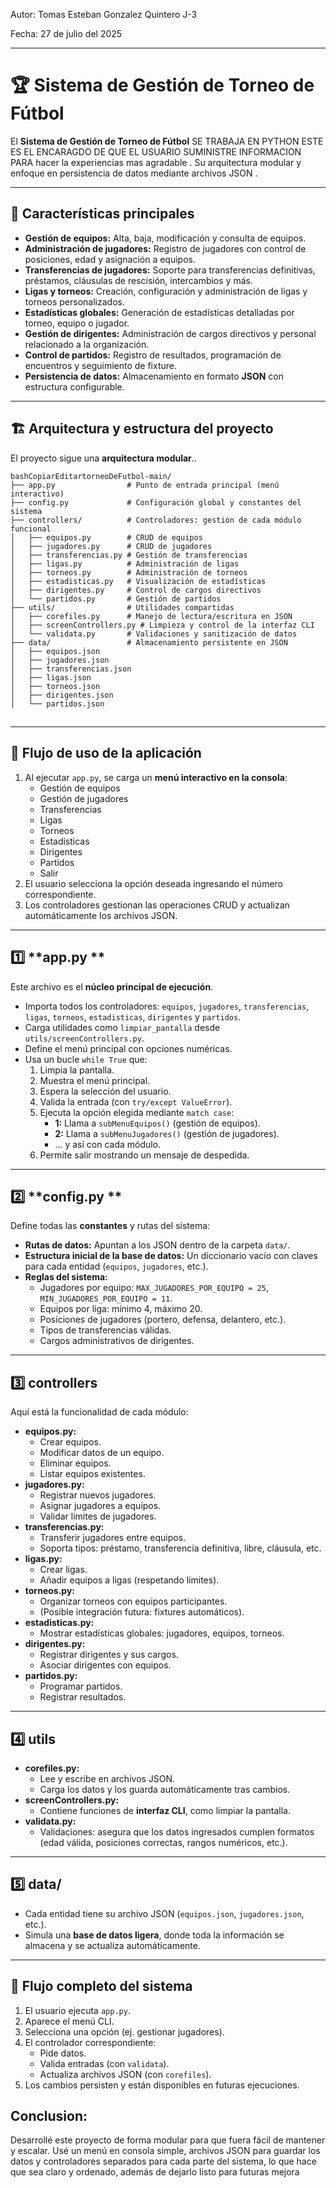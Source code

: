 Autor: Tomas Esteban Gonzalez Quintero J-3

Fecha: 27 de julio del 2025

------

# 🏆 Sistema de Gestión de Torneo de Fútbol

El **Sistema de Gestión de Torneo de Fútbol** SE TRABAJA EN PYTHON ESTE ES EL ENCARAGDO DE QUE EL USUARIO SUMINISTRE INFORMACION PARA hacer la experiencias mas agradable . Su arquitectura modular y enfoque en persistencia de datos mediante archivos JSON .

------

## 🚀 Características principales

- **Gestión de equipos:** Alta, baja, modificación y consulta de equipos.
- **Administración de jugadores:** Registro de jugadores con control de posiciones, edad y asignación a equipos.
- **Transferencias de jugadores:** Soporte para transferencias definitivas, préstamos, cláusulas de rescisión, intercambios y más.
- **Ligas y torneos:** Creación, configuración y administración de ligas y torneos personalizados.
- **Estadísticas globales:** Generación de estadísticas detalladas por torneo, equipo o jugador.
- **Gestión de dirigentes:** Administración de cargos directivos y personal relacionado a la organización.
- **Control de partidos:** Registro de resultados, programación de encuentros y seguimiento de fixture.
- **Persistencia de datos:** Almacenamiento en formato **JSON** con estructura configurable.

------

## 🏗️ Arquitectura y estructura del proyecto

El proyecto sigue una **arquitectura modular**..

```
bashCopiarEditartorneoDeFutbol-main/
├── app.py                # Punto de entrada principal (menú interactivo)
├── config.py             # Configuración global y constantes del sistema
├── controllers/          # Controladores: gestión de cada módulo funcional
│   ├── equipos.py        # CRUD de equipos
│   ├── jugadores.py      # CRUD de jugadores
│   ├── transferencias.py # Gestión de transferencias
│   ├── ligas.py          # Administración de ligas
│   ├── torneos.py        # Administración de torneos
│   ├── estadisticas.py   # Visualización de estadísticas
│   ├── dirigentes.py     # Control de cargos directivos
│   └── partidos.py       # Gestión de partidos
├── utils/                # Utilidades compartidas
│   ├── corefiles.py      # Manejo de lectura/escritura en JSON
│   ├── screenControllers.py # Limpieza y control de la interfaz CLI
│   └── validata.py       # Validaciones y sanitización de datos
├── data/                 # Almacenamiento persistente en JSON
│   ├── equipos.json
│   ├── jugadores.json
│   ├── transferencias.json
│   ├── ligas.json
│   ├── torneos.json
│   ├── dirigentes.json
│   └── partidos.json
```

## 

------

## 🔑 Flujo de uso de la aplicación

1. Al ejecutar `app.py`, se carga un **menú interactivo en la consola**:
   - Gestión de equipos
   - Gestión de jugadores
   - Transferencias
   - Ligas
   - Torneos
   - Estadísticas
   - Dirigentes
   - Partidos
   - Salir
2. El usuario selecciona la opción deseada ingresando el número correspondiente.
3. Los controladores gestionan las operaciones CRUD y actualizan automáticamente los archivos JSON.

------

## 1️⃣ **app.py **

Este archivo es el **núcleo principal de ejecución**.

- Importa todos los controladores: `equipos`, `jugadores`, `transferencias`, `ligas`, `torneos`, `estadisticas`, `dirigentes` y `partidos`.
- Carga utilidades como `limpiar_pantalla` desde `utils/screenControllers.py`.
- Define el menú principal con opciones numéricas.
- Usa un bucle `while True` que:
  1. Limpia la pantalla.
  2. Muestra el menú principal.
  3. Espera la selección del usuario.
  4. Valida la entrada (con `try/except ValueError`).
  5. Ejecuta la opción elegida mediante `match case`:
     - **1:** Llama a `subMenuEquipos()` (gestión de equipos).
     - **2:** Llama a `subMenuJugadores()` (gestión de jugadores).
     - … y así con cada módulo.
  6. Permite salir mostrando un mensaje de despedida.



------

## 2️⃣ **config.py **

Define todas las **constantes** y rutas del sistema:

- **Rutas de datos:** Apuntan a los JSON dentro de la carpeta `data/`.
- **Estructura inicial de la base de datos:** Un diccionario vacío con claves para cada entidad (`equipos`, `jugadores`, etc.).
- **Reglas del sistema:**
  - Jugadores por equipo: `MAX_JUGADORES_POR_EQUIPO = 25`, `MIN_JUGADORES_POR_EQUIPO = 11`.
  - Equipos por liga: mínimo 4, máximo 20.
  - Posiciones de jugadores (portero, defensa, delantero, etc.).
  - Tipos de transferencias válidas.
  - Cargos administrativos de dirigentes.

------

## 3️⃣ **controllers**

Aquí está la funcionalidad de cada módulo:

- **equipos.py:**
  - Crear equipos.
  - Modificar datos de un equipo.
  - Eliminar equipos.
  - Listar equipos existentes.
- **jugadores.py:**
  - Registrar nuevos jugadores.
  - Asignar jugadores a equipos.
  - Validar límites de jugadores.
- **transferencias.py:**
  - Transferir jugadores entre equipos.
  - Soporta tipos: préstamo, transferencia definitiva, libre, cláusula, etc.
- **ligas.py:**
  - Crear ligas.
  - Añadir equipos a ligas (respetando límites).
- **torneos.py:**
  - Organizar torneos con equipos participantes.
  - (Posible integración futura: fixtures automáticos).
- **estadisticas.py:**
  - Mostrar estadísticas globales: jugadores, equipos, torneos.
- **dirigentes.py:**
  - Registrar dirigentes y sus cargos.
  - Asociar dirigentes con equipos.
- **partidos.py:**
  - Programar partidos.
  - Registrar resultados.

------

## 4️⃣ **utils**

- **corefiles.py:**
  - Lee y escribe en archivos JSON.
  - Carga los datos y los guarda automáticamente tras cambios.
- **screenControllers.py:**
  - Contiene funciones de **interfaz CLI**, como limpiar la pantalla.
- **validata.py:**
  - Validaciones: asegura que los datos ingresados cumplen formatos (edad válida, posiciones correctas, rangos numéricos, etc.).

------

## 5️⃣ **data/** 

- Cada entidad tiene su archivo JSON (`equipos.json`, `jugadores.json`, etc.).
- Simula una **base de datos ligera**, donde toda la información se almacena y se actualiza automáticamente.



------

## 🔄 **Flujo completo del sistema**

1. El usuario ejecuta `app.py`.
2. Aparece el menú CLI.
3. Selecciona una opción (ej. gestionar jugadores).
4. El controlador correspondiente:
   - Pide datos.
   - Valida entradas (con `validata`).
   - Actualiza archivos JSON (con `corefiles`).
5. Los cambios persisten y están disponibles en futuras ejecuciones.

## Conclusion:

Desarrollé este proyecto de forma modular para que fuera fácil de mantener y escalar. Usé un menú en consola simple, archivos JSON para guardar los datos y controladores separados para cada parte del sistema, lo que hace que sea claro y ordenado, además de dejarlo listo para futuras mejora

